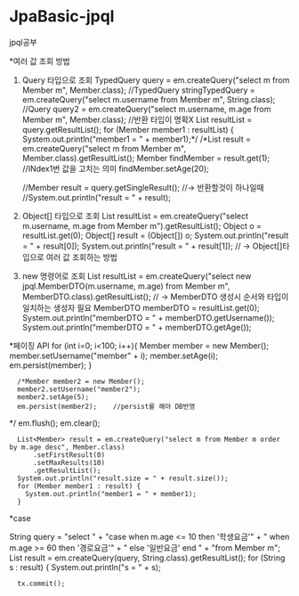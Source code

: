 # JpaBasic-jpql
jpql공부


*여러 값 조회 방법

1. Query 타입으로 조회
   TypedQuery<Member> query = em.createQuery("select m from Member m", Member.class);
      //TypedQuery<String> stringTypedQuery = em.createQuery("select m.username from Member m", String.class);
      //Query query2 = em.createQuery("select m.username, m.age from Member m", Member.class); //반환 타입이 명확X
      List<Member> resultList = query.getResultList();
      for (Member member1 : resultList) {
        System.out.println("member1 = " + member1);*/
      /*List<Member> result = em.createQuery("select m from Member m", Member.class).getResultList();
      Member findMember = result.get(1);    //INdex1번 값을 고치는 의미
      findMember.setAge(20);

      //Member result = query.getSingleResult();    //-> 반환할것이 하나일때
      //System.out.println("result = " + result);

2. Object[] 타입으로 조회
 List resultList = em.createQuery("select m.username, m.age from Member m").getResultList();
      Object o = resultList.get(0);
      Object[] result = (Object[]) o;
      System.out.println("result = " + result[0]);
      System.out.println("result = " + result[1]);    //  ->  Object[]타입으로 여러 값 조회하는 방법

3. new 명령어로 조회
   List<MemberDTO> resultList = em.createQuery("select new jpql.MemberDTO(m.username, m.age) from Member m", MemberDTO.class).getResultList();    // -> MemberDTO 생성시 순서와 타입이 일치하는 생성자 필요
      MemberDTO memberDTO = resultList.get(0);
      System.out.println("memberDTO = " + memberDTO.getUsername());
      System.out.println("memberDTO = " + memberDTO.getAge());

   
*페이징 API
for (int i=0; i<100;  i++){
        Member member = new Member();
        member.setUsername("member" + i);
        member.setAge(i);
        em.persist(member);
      }

      /*Member member2 = new Member();
      member2.setUsername("member2");
      member2.setAge(5);
      em.persist(member2);    //persist를 해야 DB반영
*/
      em.flush();
      em.clear();

      List<Member> result = em.createQuery("select m from Member m order by m.age desc", Member.class)
          .setFirstResult(0)
          .setMaxResults(10)
          .getResultList();
      System.out.println("result.size = " + result.size());
      for (Member member1 : result) {
        System.out.println("member1 = " + member1);
      }

*case

String query = "select " +
                              "case when m.age <= 10 then '학생요금'" +
                              "     when m.age >= 60 then '경로요금'" +
                              "     else '일반요금' end " +
                              "from Member m";
      List<String> result = em.createQuery(query, String.class).getResultList();
      for (String s : result) {
        System.out.println("s = " + s);

      tx.commit();

      
